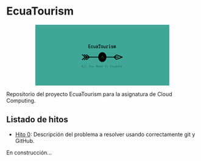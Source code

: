 # EcuaTourism

<p align='center'>
<img src="./docs/imgs/EcuaTourism_logo.png" alt="drawing" height="160" width=70% align='center'/>
</p>

Repositorio del proyecto EcuaTourism para la asignatura de Cloud Computing.

## Listado de hitos

* [Hito 0](https://github.com/Roark98/EcuaTourism/tree/main/docs/hito_0): Descripción del problema a resolver usando correctamente git y GitHub.

En construcción...
